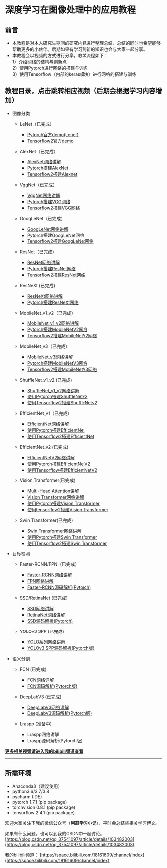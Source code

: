 # 深度学习在图像处理中的应用教程

## 前言
* 本教程是对本人研究生期间的研究内容进行整理总结，总结的同时也希望能够帮助更多的小伙伴。后期如果有学习到新的知识也会与大家一起分享。
* 本教程会以视频的方式进行分享，教学流程如下：  
1）介绍网络的结构与创新点  
2）使用Pytorch进行网络的搭建与训练  
3）使用Tensorflow（内部的keras模块）进行网络的搭建与训练 


## 教程目录，点击跳转相应视频（后期会根据学习内容增加）

* 图像分类
  * LeNet（已完成）
    * [Pytorch官方demo(Lenet)](https://www.bilibili.com/video/BV187411T7Ye)
    * [Tensorflow2官方demo](https://www.bilibili.com/video/BV1n7411T7o6)

  * AlexNet（已完成）
    * [AlexNet网络讲解](https://www.bilibili.com/video/BV1p7411T7Pc)
    * [Pytorch搭建AlexNet](https://www.bilibili.com/video/BV1W7411T7qc)
    * [Tensorflow2搭建Alexnet](https://www.bilibili.com/video/BV1s7411T7vs)

  * VggNet（已完成）
    * [VggNet网络讲解](https://www.bilibili.com/video/BV1q7411T7Y6)
    * [Pytorch搭建VGG网络](https://www.bilibili.com/video/BV1i7411T7ZN)
    * [Tensorflow2搭建VGG网络](https://www.bilibili.com/video/BV1q7411T76b)

  * GoogLeNet（已完成）
    * [GoogLeNet网络讲解](https://www.bilibili.com/video/BV1z7411T7ie)
    * [Pytorch搭建GoogLeNet网络](https://www.bilibili.com/video/BV1r7411T7M5)
    * [Tensorflow2搭建GoogLeNet网络](https://www.bilibili.com/video/BV1a7411T7Ht)

  * ResNet（已完成）
    * [ResNet网络讲解](https://www.bilibili.com/video/BV1T7411T7wa)
    * [Pytorch搭建ResNet网络](https://www.bilibili.com/video/BV14E411H7Uw)
    * [Tensorflow2搭建ResNet网络](https://www.bilibili.com/video/BV1WE41177Ya)

  * ResNeXt (已完成)
    * [ResNeXt网络讲解](https://www.bilibili.com/video/BV1Ap4y1p71v/)
    * [Pytorch搭建ResNeXt网络](https://www.bilibili.com/video/BV1rX4y1N7tE)

  * MobileNet_v1_v2（已完成）
    * [MobileNet_v1_v2网络讲解](https://www.bilibili.com/video/BV1yE411p7L7)
    * [Pytorch搭建MobileNetV2网络](https://www.bilibili.com/video/BV1qE411T7qZ)
    * [Tensorflow2搭建MobileNetV2网络](https://www.bilibili.com/video/BV1NE411K7tX)

  * MobileNet_v3（已完成）
    * [MobileNet_v3网络讲解](https://www.bilibili.com/video/BV1GK4y1p7uE)
    * [Pytorch搭建MobileNetV3网络](https://www.bilibili.com/video/BV1zT4y1P7pd)
    * [Tensorflow2搭建MobileNetV3网络](https://www.bilibili.com/video/BV1KA411g7wX)

  * ShuffleNet_v1_v2 (已完成)
    * [ShuffleNet_v1_v2网络讲解](https://www.bilibili.com/video/BV15y4y1Y7SY)
    * [使用Pytorch搭建ShuffleNetv2](https://www.bilibili.com/video/BV1dh411r76X)
    * [使用Tensorflow2搭建ShuffleNetv2](https://www.bilibili.com/video/BV1kr4y1N7bh)

  * EfficientNet_v1（已完成）
    * [EfficientNet网络讲解](https://www.bilibili.com/video/BV1XK4y1U7PX)
    * [使用Pytorch搭建EfficientNet](https://www.bilibili.com/video/BV19z4y1179h/)
    * [使用Tensorflow2搭建EfficientNet](https://www.bilibili.com/video/BV1PK4y1S7Jf)

  * EfficientNet_v2 (已完成)
    * [EfficientNetV2网络讲解](https://b23.tv/NDR7Ug)
    * [使用Pytorch搭建EfficientNetV2](https://b23.tv/M4hagB)
    * [使用Tensorflow搭建EfficientNetV2](https://b23.tv/KUPbdr)

  * Vision Transformer(已完成)
    * [Multi-Head Attention讲解](https://b23.tv/gucpvt)
    * [Vision Transformer网络讲解](https://www.bilibili.com/video/BV1Jh411Y7WQ)
    * [使用Pytorch搭建Vision Transformer](https://b23.tv/TT4VBM)
    * [使用tensorflow2搭建Vision Transformer](https://www.bilibili.com/video/BV1q64y1X7GY)

  * Swin Transformer(已完成)
    * [Swin Transformer网络讲解](https://www.bilibili.com/video/BV1pL4y1v7jC)
    * [使用Pytorch搭建Swin Transformer](https://b23.tv/vZnpJf)
    * [使用Tensorflow2搭建Swin Transformer](https://b23.tv/UHLMSF)

* 目标检测
  * Faster-RCNN/FPN（已完成）
    * [Faster-RCNN网络讲解](https://www.bilibili.com/video/BV1af4y1m7iL)
    * [FPN网络讲解](https://b23.tv/Qhn6xA)
    * [Faster-RCNN源码解析(Pytorch)](https://www.bilibili.com/video/BV1of4y1m7nj)

  * SSD/RetinaNet (已完成)
    * [SSD网络讲解](https://www.bilibili.com/video/BV1fT4y1L7Gi)
    * [RetinaNet网络讲解](https://b23.tv/ZYCfd2)
    * [SSD源码解析(Pytorch)](https://www.bilibili.com/video/BV1vK411H771)

  * YOLOv3 SPP (已完成)
    * [YOLO系列网络讲解](https://www.bilibili.com/video/BV1yi4y1g7ro)
    * [YOLOv3 SPP源码解析(Pytorch版)](https://www.bilibili.com/video/BV1t54y1C7ra)

* 语义分割 
  * FCN (已完成)
    * [FCN网络详解](https://www.bilibili.com/video/BV1J3411C7zd)
    * [FCN源码解析(Pytorch版)](https://www.bilibili.com/video/BV19q4y1971Q)

  * DeepLabV3 (已完成)
    * [DeepLabV3网络详解](https://www.bilibili.com/video/BV1Jb4y1q7j7)
    * [DeepLabV3源码解析(Pytorch版)](https://www.bilibili.com/video/BV1TD4y1c7Wx)

  * Lraspp (准备中)
    * Lraspp网络讲解
    * Lraspp源码解析(Pytorch版)

**[更多相关视频请进入我的bilibili频道查看](https://space.bilibili.com/18161609/channel/index)**

---

## 所需环境
* Anaconda3（建议使用）
* python3.6/3.7/3.8
* pycharm (IDE)
* pytorch 1.7.1 (pip package)
* torchvision 0.8.1 (pip package)
* tensorflow 2.4.1 (pip package)

欢迎大家关注下我的微信公众号（**阿喆学习小记**），平时会总结些相关学习博文。    

如果有什么问题，也可以到我的CSDN中一起讨论。
[https://blog.csdn.net/qq_37541097/article/details/103482003](https://blog.csdn.net/qq_37541097/article/details/103482003)

我的bilibili频道：
[https://space.bilibili.com/18161609/channel/index](https://space.bilibili.com/18161609/channel/index)
